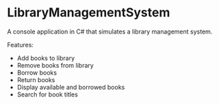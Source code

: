 # LibraryManagementSystem
A console application in C# that simulates a library management system.

Features:
 - Add books to library
 - Remove books from library
 - Borrow books
 - Return books
 - Display available and borrowed books
 - Search for book titles